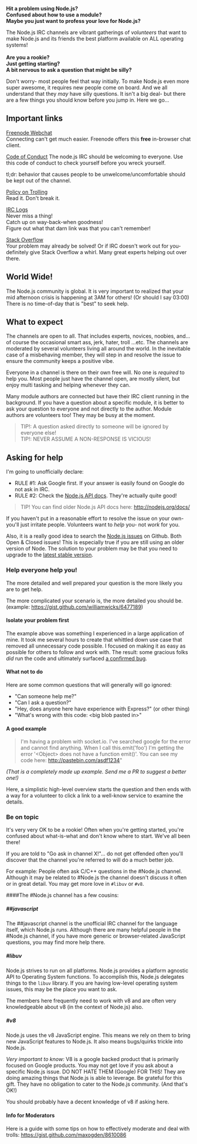 **Hit a problem using Node.js?**<br>
**Confused about how to use a module?**<br>
**Maybe you just want to profess your love for Node.js?**

The Node.js IRC channels are vibrant gatherings of *volunteers* that want to make 
Node.js and its friends the best platform available on ALL operating systems!
<br>
<br>
**Are you a rookie?**<br>
**Just getting starting?**<br>
**A bit nervous to ask a question that might be silly?**

Don't worry- most people feel that way initially. To make Node.js even more 
super awesome, it requires new people come on board. And we all understand 
that they *may* have silly questions. It isn't a big deal- but there are a 
few things you should know before you jump in. Here we go...

## Important links
[Freenode Webchat](http://webchat.freenode.net/)<br>
Connecting can't get much easier. Freenode offers this **free** in-browser chat client.

[Code of Conduct](http://confcodeofconduct.com/)
The node.js IRC should be welcoming to everyone. Use this code of conduct to check yourself before
you wreck yourself.

tl;dr: behavior that causes people to be unwelcome/uncomfortable should be kept out of the channel.

[Policy on Trolling](http://blog.izs.me/post/30036893703/policy-on-trolling)<br>
Read it. Don't break it.

[IRC Logs](http://logs.nodejs.org/channels)<br>
Never miss a thing!<br>
Catch up on way-back-when goodness!<br>
Figure out what that darn link was that you can't remember!<br>

[Stack Overflow](http://stackoverflow.com/questions/tagged/node.js)<br>
Your problem may already be solved! Or if IRC doesn't work out for you- definitely
give Stack Overflow a whirl. Many great experts helping out over there.

## World Wide!
The Node.js community is global. It is very important to realized that your mid 
afternoon crisis is happening at 3AM for others! (Or should I say 03:00) There is
no time-of-day that is "best" to seek help.

## What to expect
The channels are open to all. That includes experts, novices, noobies, and... of 
course the occasional smart ass, jerk, hater, troll ...etc. The channels 
are moderated by several volunteers living all around the world. In the inevitable 
case of a misbehaving member, they will step in and resolve the issue to ensure 
the community keeps a positive vibe.

Everyone in a channel is there on their own free will. No one is *required* to 
help you. Most people just have the channel open, are mostly silent, but enjoy 
multi tasking and helping whenever they can.

Many module authors are connected but have their IRC client running in the 
background. If you have a question about a specific module, it is better to ask 
your question to everyone and not directly to the author. Module authors are 
volunteers too! They may be busy at the moment.

> TIP!: A question asked directly to someone will be ignored by everyone else!<br>
> TIP!: NEVER ASSUME A NON-RESPONSE IS VICIOUS!


## Asking for help
I'm going to unofficially declare:

* RULE #1: Ask Google first. If your answer is easily found on Google do not ask in IRC.
* RULE #2: Check the [Node.js API docs](http://nodejs.org/api/). They're actually quite good!

> TIP! You can find older Node.js API docs here: http://nodejs.org/docs/

If you haven't put in a reasonable effort to resolve the issue on your own- you'll
just irritate people. Volunteers want to *help* you- not *work* for you.

Also, it is a really good idea to search the [Node.js issues](https://github.com/joyent/node/issues) on Github.
Both Open & Closed issues! This is especially true if you are still using an older
version of Node. The solution to your problem may be that you need to upgrade to
the [latest stable version](http://nodejs.org/download/).

### Help everyone help you!
The more detailed and well prepared your question is the more likely 
you are to get help.

The more complicated your scenario is, the more detailed you should be.
(example: https://gist.github.com/williamwicks/6477189)

#### Isolate your problem first
The example above was something I experienced in a large application of mine. 
It took me several hours to create that whittled down use case that removed 
all unnecessary code possible. I focused on making it as easy as possible 
for others to follow and work with. The result: some gracious folks *did* 
run the code and ultimately surfaced [a confirmed bug](https://github.com/joyent/node/issues/6203).

#### What not to do
Here are some common questions that will generally will go ignored:

* "Can someone help me?"
* "Can I ask a question?"
* "Hey, does anyone here have experience with Express?" (or other thing)
* "What's wrong with this code: &lt;big blob pasted in&gt;"

#### A good example
> I'm having a problem with socket.io. I've searched google for the error 
and cannot find anything. When I call this.emit('foo') I'm getting the error
'&lt;Object&gt; does not have a function emit()'. You can see my code here:
http://pastebin.com/asdf1234"

*(That is a completely made up example. Send me a PR to suggest a better one!)*

Here, a simplistic high-level overview starts the question and then ends 
with a way for a volunteer to click a link to a well-know service to examine 
the details.


### Be on topic
It's very very OK to be a rookie! Often when you're getting started, you're 
confused about what-is-what and don't know where to start. We've all been there!

If you are told to "Go ask in channel X!"... do not get offended often you'll 
discover that the channel you're referred to will do a much better job.

For example: People often ask C/C++ questions in the #Node.js channel. Although
it may be related to #Node.js the channel doesn't discuss it often or in great 
detail. You may get more love in `#libuv` or `#v8`.

####The #Node.js channel has a few cousins:
##### ##javascript
The ##javascript channel is the unofficial IRC channel for the language itself, which Node.js runs.
Although there are many helpful people in the #Node.js channel, if you have more generic
or browser-related JavaScript questions, you may find more help there.

##### #libuv
Node.js strives to run on all platforms. Node.js provides a platform agnostic API 
to Operating System functions. To accomplish this, Node.js delegates things to the 
`libuv` library. If you are having low-level operating system issues, this may be 
the place you want to ask.

The members here frequently need to work with v8 and are often very knowledgeable 
about v8 (in the context of Node.js) also.

##### #v8
Node.js uses the v8 JavaScript engine. This means we rely on them to bring new
JavaScript features to Node.js. It also means bugs/quirks trickle into Node.js.

*Very important to know:*
V8 is a google backed product that is primarily focused on Google products. You 
may not get love if you ask about a specific Node.js issue. DO NOT HATE THEM 
(Google) FOR THIS! They are doing amazing things that Node.js is able to leverage. 
Be grateful for this gift. They have no obligation to cater to the Node.js 
community. (And that's OK!)

You should probably have a decent knowledge of v8 if asking here.

#### Info for Moderators

Here is a guide with some tips on how to effectively moderate and deal with trolls: https://gist.github.com/maxogden/8610086

